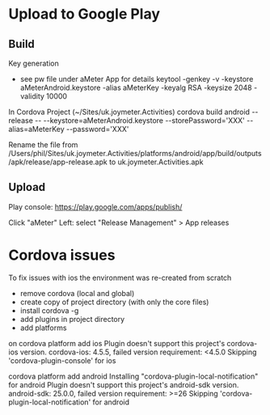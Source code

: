 Upload to Google Play
=====================


Build
-----

Key generation
- see pw file under aMeter App for details
keytool -genkey -v -keystore aMeterAndroid.keystore -alias aMeterKey -keyalg RSA -keysize 2048 -validity 10000

In Cordova Project
(~/Sites/uk.joymeter.Activities)
cordova build android --release -- --keystore=aMeterAndroid.keystore --storePassword='XXX' --alias=aMeterKey --password='XXX'

Rename the file from 
/Users/phil/Sites/uk.joymeter.Activities/platforms/android/app/build/outputs/apk/release/app-release.apk
to
uk.joymeter.Activities.apk

Upload
------

Play console:
https://play.google.com/apps/publish/

Click "aMeter"
Left: select "Release Management" > App releases




Cordova issues
==============

To fix issues with ios the environment was re-created from scratch
- remove cordova (local and global)
- create copy of project directory (with only the core files)
- install cordova -g
- add plugins in project directory
- add platforms

on 
cordova platform add ios
    Plugin doesn't support this project's cordova-ios version. cordova-ios: 4.5.5, failed version requirement: <4.5.0
    Skipping 'cordova-plugin-console' for ios

cordova platform add android
    Installing "cordova-plugin-local-notification" for android
    Plugin doesn't support this project's android-sdk version. android-sdk: 25.0.0, failed version requirement: >=26
    Skipping 'cordova-plugin-local-notification' for android


